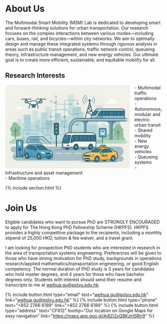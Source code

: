 ---
---

# About Us

The Multimodal Smart Mobility (MSM) Lab is dedicated to developing smart and forward-thinking solutions for urban transportation. Our research focuses on the complex interactions between various modes—including cars, buses, rail, and bicycles—within city networks. We aim to optimally design and manage these integrated systems through rigorous analysis in areas such as public transit operations, traffic network control, queueing theory, infrastructure management, and new energy vehicles. Our ultimate goal is to create more efficient, sustainable, and equitable mobility for all.

## Research Interests
<div style="float: left; margin-right: 15px;">
  <img src="https://github.com/Multimodal-Smart-Mobility/Multimodal-Smart-Mobility.github.io/raw/main/images/interests.png#pic_left" alt="Research Interests" width="400">
</div>
<p>
-	Multimodal traffic operations<br>
-	Autonomous, modular and electric urban transit<br>
-	Shared mobility<br>
-	New energy vehicles<br>
-	Queueing systems<br>
-	Infrastructure and asset management<br>
-	Maritime operations<br>
</p>

{% include section.html %}

# Join Us
Eligible candidates who want to pursue PhD are STRONGLY ENCOURAGED to apply for The Hong Kong PhD Fellowship Scheme (HKPFS). HKPFS provides a highly competitive package to the recipients, including a monthly stipend of 25,000 HKD, tuition & fee waiver, and a travel grant.
 	
I am looking for prospective PhD students who are interested in research in the area of transportation systems engineering. Preferences will be given to those who have strong motivation for PhD study, backgrounds in operations research/applied mathematics/transportation engineering, or good English competency. The normal duration of PhD study is 3 years for candidates who hold master degrees, and 4 years for those who have bachelor degrees only. Students with interest should send their resume and transcripts to me at weihua.gu@polyu.edu.hk. 

{%
  include button.html
  type="email"
  text="weihua.gu@polyu.edu.hk"
  link="weihua.gu@polyu.edu.hk"
%}
{%
  include button.html
  type="phone"
  text="+852 2766 6189"
  link="+852 2766 6189"
%}
{%
  include button.html
  type="address"
  text="CF612"
  tooltip="Our location on Google Maps for easy navigation"
  link="https://maps.app.goo.gl/Aj8Zj2xQ8KzHSRtr9"
%}

